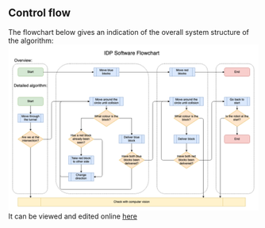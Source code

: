 ## Control flow
The flowchart below gives an indication of the overall system structure of the algorithm:
![Flowchart](./Flowchart.png)
It can be viewed and edited online [here]([here](https://viewer.diagrams.net/?highlight=0000ff&edit=_blank&layers=1&nav=1&title=IDP_flowchart.drawio#R7V1bc9o4FP41PHYH32TzmFuTnWmnncl22z51hC2wN8aitgihv34lIxs4MrG4%2BJJLHoIlCxvO9%2BncdGQG1tXs6TbF8%2FAzDUg8MIfB08C6HpimYZuIv4ie1brHG1rrjmkaBXLQpuM%2B%2BkNk51D2LqKAZDsDGaUxi%2Ba7nT5NEuKznT6cpnS5O2xC4927zvGUKB33Po7V3u9RwELZa6DR5sQdiaahvLVnuusTM1wMlt8kC3FAl1td1s3AukopZeuj2dMViYXwCrms3%2Fdxz9nyg6UkYTpviONvn%2F717sjMuLk0kt%2Br3xcT8sEwvPV1HnG8kF9Zfly2KmSQ0kUSEHEZY2BdLsOIkfs59sXZJUed94VsFsvT5dcc8sY0xlkmj306i3x5PKEJk1gbtmhHcXxFY5ryjoQmvP8ywFlY3jNjKX0gxYiBaQ3zP35GlYIUzCNJGXna6pJSuSV0Rli64kPk2RKhkqLr5nKDt23LvnALalS8D0uOTctLb2DgBxKJg1AZvXlU3GEtKmbbqLgvAZUzyN5w6kRvIKch0bPvEb01kP%2Fz1%2FjbxS%2Fn8%2FLD3fKDoQj%2BnuGUnSb9bUFy8gYO8QK7itaeObYQqoDiDKK2d1letrdlbVbQ3G6M5YqoP9NHIsxuyKU7DfOjvL3gFjdWIOCcnovDeUp9IghdB8MY%2Bw%2FTHLgvCxZHCZH9GyyH55gqAmFMvIlfhTDyPTKeNIKoZXaNqKkgepEKAJfiH2YloFHCSJpxJyqiycD6qE6ukM7GCw1Ea2CYTAjyK2EI3NH4XPYDwGAPNWHwmoLB2jexcM70EgY%2FSv1YHCwSFsW5axvHUSZAeZ9rAGTL01CfqFX1adf7CCQJLkRowlu%2BkK6Q6XPzZ6%2BgMrpIfVJvN7mtnBJWr%2FRJsBMMqWLfEqtTIdWiLyUxZtHjbghVJWp5h6%2BU654Nqg5wyB3oV6y%2Ft3zXdsgDL%2BQCJeCCC60Fo1woR7782ieQAXVEhudAriWD2SsyGBBD40gyGIBVFtQBTZNBI3pojwymJhmsfpFhBDTDsWQwQXRpIj0ycHTwamvYXAzI9n9geJ8ikXDo59pwcf0JzspMS3VNvnAb%2FBgRTsQLhaTcNrNdWuI4miaCs0S4kLxDWPDIx%2FGFPDGLgkC8%2FTIlWfQHj%2FNLCS9Cyo9f17kcONfiWgtGM0lxwPhRI9GtU%2BEyDCsobDXmGKpW4pVGt4auE96Ye2ZpJNaErruXTZqykE5pguObTS9wlzdjPlE6l%2BL%2FjzC2ktIUlN6vx59lda0et1xdRe5panJtFX0aEKo1lOHQWHSIF%2Bo%2FZAo4bz7ksYd9m1O2mjLqw5ziIk5XP%2BT18sZP0fjLKZrXT9snr1eydcJc9DTnoq3rVZ3oLrkO4AoMpBp2eS11cUlO8pQE73N8%2F9oH6t0cV13EG5GzOslDqUkTej6pThOOPcd2zpQmNIZm72TdQAqJPEXshzwnjrdUIW9tNKFoFIqwAwWKdJ0ZV1OBthOWIsCh0kYfGpYikOywnHYVtq2GIn9ff%2BUd93TCljhfNvgY06UfVsUnXQWGpnMm10oJVxRNUC4PtKMJ1GjlmjAcxbn1xPGUphELZ28gSC%2BzgNta2W0zSnc0CmXa9XKfp32tsi1US62ydXSV7WFa9NBUmgUXVndTac2kxlzV7%2BkY9RPzvtqou3YvUHe8DlAvhLSF%2BvcwXyn3uRe6SMX7s0GxYJtHMa9hwRxIuvMVc9dUYLjD6xwRZaGaKhqOCUn4S0BizkcRYr54UJSl0M5BcXQ0on50cqIRs3Rt2FBTm7W0wo32wHpwwGCAyKPlgMFRA4arECdTMS2DKJXFRO8JHlhyDKwa6jzpgFST916edCrMMI%2FXfXkSUk3qP%2FgBZGQF1pT%2F40aWCF8niwLyDm7dHC5NdXdz2DmraT410tBdmSw42RPbjIotMYVJHR1rmxG4UMsFR6hX1WfadChcitdGB2sELgRd9DOVHMEsZl3JERxfJLMbjbBRr4rhCg30drnp1sQjTasqneRqa3RwdelQuG49oQMsdzaPtlzmHr%2F1zKoKQReqRlXB8a1URzqqqrrDItuEFa8ZxynBgZCAzERl4uXFJ6Ggp9v9XpqC6P3QF472snWv1IUNZjmCs1xXXcALKbifq5j6eU%2Bldnwr6qJYN9lZs83z0YPdhLVC2DcfUcNkt915RO32KqLW9kt6pmfgpo2jt3PByEZzO9epa46F26GrZw4d34pe8sxeUdnWpHLB%2BZ5wGUEKQlOn7WKDSWHDwpWGIy6vV5rtlYJsgCV1t%2BX6a08Nq29FYl84DgOZ5M8qtxq9eV9EqQvu%2FskchcZ4U1UpLqz%2F6Tz2HKnbXXarUnb3NlQXpQxfGSzd16WMVP%2Fmle5Q6D4sGqkrS9sx7ntwqzFjukfRGPZqgbBIpteGBIUd7Im36MEt%2FrAES9db9MBuPWUXSdMPqDBUB6NDPoy0%2BdCvRTkliwWzFEc%2Fvabl6MEwdDb2tscH3Sx74aD1hA8ejCaPXZXzYMqg7QfYGKqL1SUfdJ9n1LNVWqjmj679dff5hWdOh8L71K3SwvGtpDcN47x16W2R09N9LEdL5ISF6cc%2BYGkEC9MbesDSCH7gGnLC8S2Rs6unAj7LufrHApo9M6WwTOnYlaRRnY%2FWuCntVfq9ZxGVsmB4tBICMOvm3w9WQnseLdiwUqnae0PyzP4yyjORPp3NFyzPyjy%2BuC0ak8nE3JPIRGPkoPOkZew9DNl5Glyrm%2F5Lpbv9EIZNXj%2BlYyqot%2FXg5vUSzotP9SuJzu5z%2FYbZK6%2BypEZ9DGz2SqOjc%2BXIUNc5MrNXhrtvDhqsnDll5bwd063cqB3bbWqk3rv%2FKZFGf%2BBlBLhS9SsjVYb3mF8Z4c3NDy2tQdz8XJV18z8%3D))